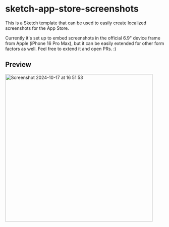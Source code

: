 # sketch-app-store-screenshots

This is a Sketch template that can be used to easily create localized screenshots for the App Store.

Currently it's set up to embed screenshots in the official 6.9" device frame from Apple (iPhone 16 Pro Max), but it can be easily extended for other form factors as well.
Feel free to extend it and open PRs. :)

## Preview

<img width="467" alt="Screenshot 2024-10-17 at 16 51 53" src="https://github.com/user-attachments/assets/1986e570-3d97-401a-ba44-d7788c786306">
